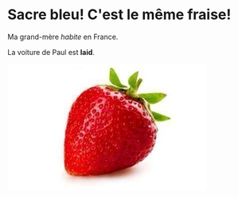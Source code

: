 # Sacre bleu! C'est le même fraise! 

Ma grand-mère *habite* en France. 

La voiture de Paul est **laid**. 

![Le même fraise](/resources/fraise.jpg)
